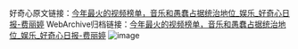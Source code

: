 好奇心原文链接：[今年最火的视频榜单，音乐和愚蠢占据统治地位_娱乐_好奇心日报-费丽婷](https://www.qdaily.com/articles/4274.html)
WebArchive归档链接：[今年最火的视频榜单，音乐和愚蠢占据统治地位_娱乐_好奇心日报-费丽婷](http://web.archive.org/web/20190623154121/https://www.qdaily.com/articles/4274.html)
![image](http://ww3.sinaimg.cn/large/007d5XDply1g3vf2m0yq9j30u04w2hay)